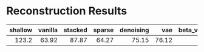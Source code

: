 # Reconstruction Results
|shallow|vanilla|stacked|sparse|denoising| vae |beta_vae_strict|beta_vae_loose| vq  |
|------:|------:|------:|-----:|--------:|----:|--------------:|-------------:|----:|
|  123.2|  63.92|  87.87| 64.27|    75.15|76.12|          86.12|         69.51|64.49|
